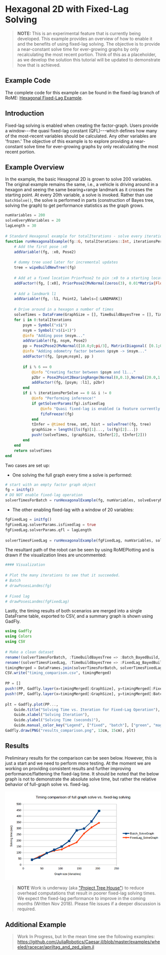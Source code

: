 # Hexagonal 2D with Fixed-Lag Solving

> **NOTE:** This is an experimental feature that is currently being developed. This example provides an overview of how to enable it and the benefits of using fixed-lag solving. The objective is to provide a near-constant solve time for ever-growing graphs by only recalculating the most recent portion. Think of this as a placeholder, as we develop the solution this tutorial will be updated to demonstrate how that is achieved.

## Example Code

The complete code for this example can be found in the fixed-lag branch of RoME: [Hexagonal Fixed-Lag Example](https://github.com/JuliaRobotics/RoME.jl/blob/feature/fixedlag_example/examples/Hexagonal2D_SLAM_FixedLag.jl).

## Introduction

Fixed-lag solving is enabled when creating the factor-graph. Users provide a window---the quasi fixed-lag constant (QFL)---which defines how many of the most-recent variables should be calculated. Any other variables are 'frozen.' The objective of this example is to explore providing a near-constant solve time for ever-growing graphs by only recalculating the most recent portion.

## Example Overview

In the example, the basic Hexagonal 2D is grown to solve 200 variables. The original example remains the same, i.e., a vehicle is driving around in a hexagon and seeing the same bearing+range landmark as it crosses the starting point. At every 20th variable, a solve is invoked. Rather than use `batchSolve()`, the solve is performed in parts (construction of Bayes tree, solving the graph) to get performance statistics as the graph grows.

```julia
numVariables = 200
solveEveryNVariables = 20
lagLength = 30

# Standard Hexagonal example for totalIterations - solve every iterationsPerSolve iterations.
function runHexagonalExample(fg::G, totalIterations::Int, iterationsPerSolve::Int)::DataFrame where {G <: AbstractDFG}
    # Add the first pose :x0
    addVariable!(fg, :x0, Pose2)

    # dummy tree used later for incremental updates
    tree = wipeBuildNewTree!(fg)

    # Add at a fixed location PriorPose2 to pin :x0 to a starting location
    addFactor!(fg, [:x0], PriorPose2(MvNormal(zeros(3), 0.01*Matrix{Float64}(LinearAlgebra.I, 3,3))))

    # Add a landmark l1
    addVariable!(fg, :l1, Point2, labels=[:LANDMARK])

    # Drive around in a hexagon a number of times
    solveTimes = DataFrame(GraphSize = [], TimeBuildBayesTree = [], TimeSolveGraph = [])
    for i in 0:totalIterations
        psym = Symbol("x$i")
        nsym = Symbol("x$(i+1)")
        @info "Adding pose $nsym..."
        addVariable!(fg, nsym, Pose2)
        pp = Pose2Pose2(MvNormal([10.0;0;pi/3], Matrix(Diagonal( [0.1;0.1;0.1].^2 ) )))
        @info "Adding odometry factor between $psym -> $nsym..."
        addFactor!(fg, [psym;nsym], pp )

        if i % 6 == 0
            @info "Creating factor between $psym and l1..."
            p2br = Pose2Point2BearingRange(Normal(0,0.1),Normal(20.0,1.0))
            addFactor!(fg, [psym; :l1], p2br)
        end
        if i % iterationsPerSolve == 0 && i != 0
            @info "Performing inference!"
            if getSolverParams(fg).isfixedlag
                @info "Quasi fixed-lag is enabled (a feature currently in testing)!"
                fifoFreeze!(fg)
            end
            tInfer = @timed tree, smt, hist = solveTree!(fg, tree)
            graphSize = length([ls(fg)[1]..., ls(fg)[2]...])
            push!(solveTimes, (graphSize, tInfer[2], tInfer[2]))
        end
    end
    return solveTimes
end
```

Two cases are set up:
* One solving the full graph every time a solve is performed:

```julia
# start with an empty factor graph object
fg = initfg()
# DO NOT enable fixed-lag operation
solverTimesForBatch = runHexagonalExample(fg, numVariables, solveEveryNVariables)
```

* The other enabling fixed-lag with a window of 20 variables:

```julia
fgFixedLag = initfg()
fgFixedLag.solverParams.isfixedlag = true
fgFixedLag.solverParams.qfl = lagLength

solverTimesFixedLag = runHexagonalExample(fgFixedLag, numVariables, solveEveryNVariables)
```

The resultant path of the robot can be seen by using RoMEPlotting and is drawn if the visualization lines are uncommented:

```julia
#### Visualization

# Plot the many iterations to see that it succeeded.
# Batch
# drawPosesLandms(fg)

# Fixed lag
# drawPosesLandms(fgFixedLag)
```

Lastly, the timing results of both scenarios are merged into a single DataFrame table, exported to CSV, and a summary graph is shown using GadFly.

```julia
using Gadfly
using Colors
using CSV

# Make a clean dataset
rename!(solverTimesForBatch, :TimeBuildBayesTree => :Batch_BayedBuild, :TimeSolveGraph => :Batch_SolveGraph);
rename!(solverTimesFixedLag, :TimeBuildBayesTree => :FixedLag_BayedBuild, :TimeSolveGraph => :FixedLag_SolveGraph);
timingMerged = DataFrames.join(solverTimesForBatch, solverTimesFixedLag, on=:GraphSize)
CSV.write("timing_comparison.csv", timingMerged)

PP = []
push!(PP, Gadfly.layer(x=timingMerged[:GraphSize], y=timingMerged[:FixedLag_SolveGraph], Geom.path, Theme(default_color=colorant"green"))[1]);
push!(PP, Gadfly.layer(x=timingMerged[:GraphSize], y=timingMerged[:Batch_SolveGraph], Geom.path, Theme(default_color=colorant"magenta"))[1]);

plt = Gadfly.plot(PP...,
    Guide.title("Solving Time vs. Iteration for Fixed-Lag Operation"),
    Guide.xlabel("Solving Iteration"),
    Guide.ylabel("Solving Time (seconds)"),
    Guide.manual_color_key("Legend", ["fixed", "batch"], ["green", "magenta"]))
Gadfly.draw(PNG("results_comparison.png", 12cm, 15cm), plt)
```

## Results

Preliminary results for the comparison can be seen below. However, this is just a start and we need to perform more testing. At the moment we are working on providing consistent results and further improving performance/flattening the fixed-lag time. It should be noted that the below graph is not to demonstrate the absolute solve time, but rather the relative behavior of full-graph solve vs. fixed-lag.

![Timing comparison of full solve vs. fixed-lag](images/fixed_lag_timing.png)

> **NOTE** Work is underway (aka ["Project Tree House"](https://github.com/JuliaRobotics/IncrementalInference.jl/projects/2)) to reduce overhead computations that result in poorer fixed-lag solving times.  We expect the fixed-lag performance to improve in the coming months (Written Nov 2018).  Please file issues if a deeper discussion is required.

## Additional Example

> Work In Progress, but In the mean time see the following examples:
https://github.com/JuliaRobotics/Caesar.jl/blob/master/examples/wheeled/racecar/apriltag_and_zed_slam.jl
